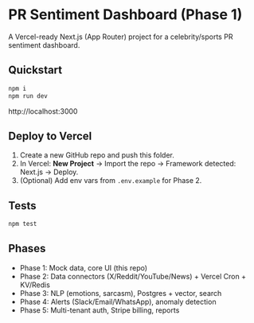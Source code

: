 # PR Sentiment Dashboard (Phase 1)

A Vercel-ready Next.js (App Router) project for a celebrity/sports PR sentiment dashboard.

## Quickstart

```bash
npm i
npm run dev
```

http://localhost:3000

## Deploy to Vercel
1. Create a new GitHub repo and push this folder.
2. In Vercel: **New Project** → Import the repo → Framework detected: Next.js → Deploy.
3. (Optional) Add env vars from `.env.example` for Phase 2.

## Tests

```bash
npm test
```

## Phases
- Phase 1: Mock data, core UI (this repo)
- Phase 2: Data connectors (X/Reddit/YouTube/News) + Vercel Cron + KV/Redis
- Phase 3: NLP (emotions, sarcasm), Postgres + vector, search
- Phase 4: Alerts (Slack/Email/WhatsApp), anomaly detection
- Phase 5: Multi-tenant auth, Stripe billing, reports
